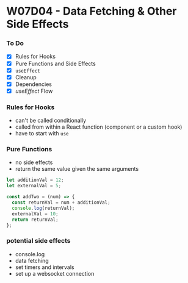 # W07D04 - Data Fetching & Other Side Effects

### To Do
- [x] Rules for Hooks
- [x] Pure Functions and Side Effects
- [x] `useEffect`
- [x] Cleanup
- [x] Dependencies
- [x] _useEffect_ Flow

### Rules for Hooks
* can't be called conditionally
* called from within a React function (component or a custom hook)
* have to start with `use`

### Pure Functions
* no side effects
* return the same value given the same arguments

```js
let additionVal = 12;
let externalVal = 5;

const addTwo = (num) => {
  const returnVal = num + additionVal;
  console.log(returnVal);
  externalVal = 10;
  return returnVal;
};
```

### potential side effects
* console.log
* data fetching
* set timers and intervals
* set up a websocket connection










